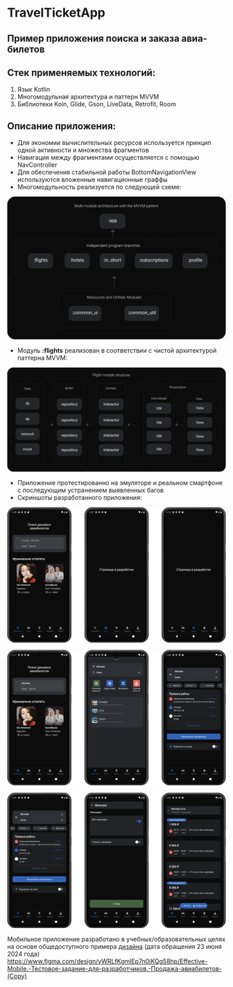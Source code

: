 # TravelTicketApp
## Пример приложения поиска и заказа авиа-билетов
## Стек применяемых технологий:
1. Язык Kotlin
2. Многомодульная архитектура и паттерн MVVM
3. Библиотеки Koin, Glide, Gson, LiveData, Retrofit, Room
## Описание приложения:
* Для экономии вычислительных ресурсов используется принцип одной активности и множества фрагментов
* Навигация между фрагментами осуществляется с помощью NavController
* Для обеспечения стабильной работы BottomNavigationView используются вложенные навигационные граффы
* Многомодульность реализуется по следующей схеме:

<p align="left">
<img src="media/multi_module_application_diagram.png"/>
</p>

* Модуль **:flights** реализован в соответствии с чистой архитектурой паттерна MVVM:

<p align="left">
<img src="media/clean_module_architecture.png"/>
</p>

* Приложение протестированно на эмуляторе и реальном смартфоне с последующим устранением выявленных багов
* Скриншоты разработанного приложения:

<p align="left">
<img src="media/application_screenshots_a.png"/>
</p>
<p align="left">
<img src="media/application_screenshots_b.png"/>
</p>
<p align="left">
<img src="media/application_screenshots_c.png"/>
</p>

Мобильное приложение разработано в учебных/образовательных целях на основе общедоступного примера [дизайна](https://www.figma.com/design/yWRLfKgmlEp7n0iKQg58hp/Effective-Mobile.-Тестовое-задание-для-разработчиков.-Продажа-авиабилетов-(Copy)) (дата обращения 23 июня 2024 года)
https://www.figma.com/design/yWRLfKgmlEp7n0iKQg58hp/Effective-Mobile.-Тестовое-задание-для-разработчиков.-Продажа-авиабилетов-(Copy)